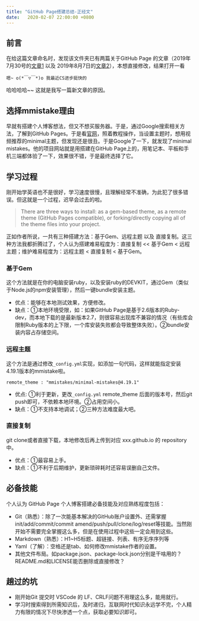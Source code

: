 ```yaml
---
title: "GitHub Page搭建总结-正经文"
date:   2020-02-07 22:00:00 +0800
---
```


## 前言

在给这篇文章命名时，发现该文件夹已有两篇关于GitHub Page 的文章（2019年7月30号的[文章1](./2019-7-30-githubpage_build.md) 以及 2019年8月7日的[文章2](./2019-8-7-githubpage_review.md)），本想直接修改，结果打开一看

`嗯~ o(*￣▽￣*)o 我最近CS进步挺快的`

哈哈哈哈~~ 这就是我写一篇新文章的原因。

## 选择mmistake理由
早就有搭建个人博客想法，但又不想买服务器。于是，通过Google搜索相关方法，了解到GitHub Pages。于是看[官网](https://pages.github.com/)，照着教程操作，当设置主题时，想用视频推荐的minimal主题，但发现还是很丑。于是Google了一下，就发现了minimal mistakes。他的项目网站就是用搭建在GitHub Page上的，用笔记本、平板和手机三端都体验了一下，效果很不错，于是最终选择了它。

## 学习过程
刚开始学英语也不是很好，学习速度很慢，且理解经常不准确，为此犯了很多错误。但这就是一个过程，迟早会过去的啦。

> There are three ways to install: as a gem-based theme, as a remote theme (GitHub Pages compatible), or forking/directly copying all of the theme files into your project.

正如作者所说，一共有三种搭建方法：基于Gem、远程主题 以及 直接复制。这三种方法我都折腾过了，个人认为搭建难易程度为：直接复制 << 基于Gem < 远程主题；维护难易程度为：远程主题 < 直接复制 < 基于Gem。

### 基于Gem
这个方法就是在你的电脑安装ruby，以及安装ruby的DEVKIT，通过Gem（类似于Node.js的npm安装管理），然后一键bundle安装主题。

- 优点：能够在本地测试效果，方便修改。
- 缺点：①本地环境受限，如：如果GitHub Page是基于2.6版本的Ruby-dev，而本地下载的是最新版本2.7，则很容易出现库不兼容的情况（有些库会限制Ruby版本的上下限，一个库安装失败都会导致整体失败）。②bundle安装内容占存储空间。

### 远程主题
这个方法是通过修改`_config.yml`实现，如添加一句代码，这样就能指定安装4.19.1版本的mmistake啦。

```
remote_theme : "mmistakes/minimal-mistakes@4.19.1"
```

- 优点: ①利于更新，更改`_config.yml` remote_theme 后面的版本号，然后git push即可，不依赖本地环境。②占用空间小。
- 缺点：①不支持本地调试；②三种方法难度最大吧。

### 直接复制
git clone或者直接下载，本地修改后再上传到对应 xxx.github.io 的 repository 中。

- 优点：①最容易上手。
- 缺点：①不利于后期维护，更新琐碎耗时还容易误删自己文件。

## 必备技能
个人认为 GitHub Page 个人博客搭建必备技能及对应熟练程度包括：
- Git（熟悉）：除了一次能基本解决的GitHub账户设置外、还需掌握init/add/commit/commit amend/push/pull/clone/log/reset等技能。当然刚开始不需要完全掌握这么多，但是在使用过程中这些一定会用到这些。
- Markdown（熟悉）：H1~H5标题、超链接、列表、有序无序序列等
- Yaml（了解）：空格还是tab、如何修改mmistake作者的设置。
- 其他文件布局。如package.json、package-lock.json分别是干啥用的？README.md和LICENSE能否删除或直接修改？

## 趟过的坑
- 刚开始Git 提交时 VSCode 的 LF、CRLF问题不用理这么多，能用就行。
- 学习时搜索得到所需知识后，及时递归，互联网时代知识永远学不完，个人精力有限的情况下尽快渗透一个点，获取必要知识即可。 